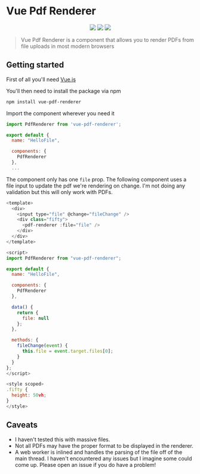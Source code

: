 # Vue Pdf Renderer

<p align="center">
    <a href="https://www.npmjs.com/package/vue-pdf-renderer"><img src="https://img.shields.io/npm/v/vue-pdf-renderer.svg" /></a>
    <a href="https://www.npmjs.com/package/vue-pdf-renderer"><img src="https://img.shields.io/npm/dt/vue-pdf-renderer.svg" /></a>
    <a href="https://github.com/tandrionos/vue-pdf-renderer/blob/master/LICENSE"><img src="https://img.shields.io/npm/l/vue-pdf-renderer.svg" /></a>
</p>

> Vue Pdf Renderer is a component that allows you to render PDFs from file uploads in most modern browsers

## Getting started

First of all you'll need [Vue.js](https://vuejs.org/)

You'll then need to install the package via npm

```bash
npm install vue-pdf-renderer
```

Import the component wherever you need it

```javascript
import PdfRenderer from 'vue-pdf-renderer';

export default {
  name: "HelloFile",

  components: {
    PdfRenderer
  },
  ...
```

The component only has one ```file``` prop. The following component uses a file input to update the pdf we're rendering on change. I'm not doing any validation but this will only work with PDFs. 

```js
<template>
  <div>
    <input type="file" @change="fileChange" />
    <div class="fifty">
      <pdf-renderer :file="file" />
    </div>
  </div>
</template>

<script>
import PdfRenderer from "vue-pdf-renderer";

export default {
  name: "HelloFile",

  components: {
    PdfRenderer
  },

  data() {
    return {
      file: null
    };
  },

  methods: {
    fileChange(event) {
      this.file = event.target.files[0];
    }
  }
};
</script>

<style scoped>
.fifty {
  height: 50vh;
}
</style>
```

## Caveats

- I haven't tested this with massive files.
- Not all PDFs may have the proper format to be displayed in the renderer.
- A web worker is inlined and handles the parsing of the file off of the main thread. I haven't encountered any issues but I imagine some could come up. Please open an issue if you do have a problem!
